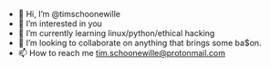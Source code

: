 - 👋 Hi, I’m @timschoonewille
- 👀 I’m interested in you
- 🌱 I’m currently learning linux/python/ethical hacking
- 💞️ I’m looking to collaborate on anything that brings some ba$on.
- 📫 How to reach me tim.schoonewille@protonmail.com

<!---
timschoonewille/timschoonewille is a ✨ special ✨ repository because its `README.md` (this file) appears on your GitHub profile.
You can click the Preview link to take a look at your changes.
--->

